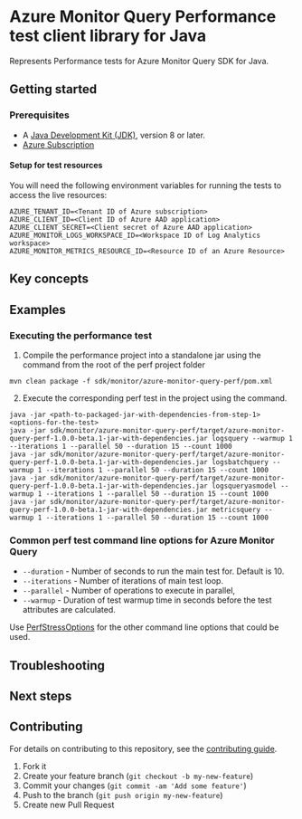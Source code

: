 # Azure Monitor Query Performance test client library for Java

Represents Performance tests for Azure Monitor Query  SDK for Java.

## Getting started

### Prerequisites

- A [Java Development Kit (JDK)][jdk_link], version 8 or later.
- [Azure Subscription][azure_subscription]

#### Setup for test resources

You will need the following environment variables for running the tests to access the live resources:

```
AZURE_TENANT_ID=<Tenant ID of Azure subscription>
AZURE_CLIENT_ID=<Client ID of Azure AAD application>
AZURE_CLIENT_SECRET=<Client secret of Azure AAD application>
AZURE_MONITOR_LOGS_WORKSPACE_ID=<Workspace ID of Log Analytics workspace>
AZURE_MONITOR_METRICS_RESOURCE_ID=<Resource ID of an Azure Resource>
```

## Key concepts

## Examples
### Executing the performance test
1. Compile the performance project into a standalone jar using the command from the root of the perf project folder
```
mvn clean package -f sdk/monitor/azure-monitor-query-perf/pom.xml
```

2. Execute the corresponding perf test in the project using the command.
```
java -jar <path-to-packaged-jar-with-dependencies-from-step-1> <options-for-the-test>
java -jar sdk/monitor/azure-monitor-query-perf/target/azure-monitor-query-perf-1.0.0-beta.1-jar-with-dependencies.jar logsquery --warmup 1 --iterations 1 --parallel 50 --duration 15 --count 1000
java -jar sdk/monitor/azure-monitor-query-perf/target/azure-monitor-query-perf-1.0.0-beta.1-jar-with-dependencies.jar logsbatchquery --warmup 1 --iterations 1 --parallel 50 --duration 15 --count 1000
java -jar sdk/monitor/azure-monitor-query-perf/target/azure-monitor-query-perf-1.0.0-beta.1-jar-with-dependencies.jar logsqueryasmodel --warmup 1 --iterations 1 --parallel 50 --duration 15 --count 1000
java -jar sdk/monitor/azure-monitor-query-perf/target/azure-monitor-query-perf-1.0.0-beta.1-jar-with-dependencies.jar metricsquery --warmup 1 --iterations 1 --parallel 50 --duration 15 --count 1000
```   

### Common perf test command line options for Azure Monitor Query
- `--duration` - Number of seconds to run the main test for. Default is 10.
- `--iterations` - Number of iterations of main test loop.
- `--parallel` - Number of operations to execute in parallel,
- `--warmup` - Duration of test warmup time in seconds before the test attributes are calculated.

Use [PerfStressOptions](https://github.com/Azure/azure-sdk-for-java/blob/main/common/perf-test-core/src/main/java/com/azure/perf/test/core/PerfStressOptions.java)
for the other command line options that could be used.

## Troubleshooting

## Next steps

## Contributing

For details on contributing to this repository, see the [contributing guide](https://github.com/Azure/azure-sdk-for-java/blob/main/CONTRIBUTING.md).

1. Fork it
1. Create your feature branch (`git checkout -b my-new-feature`)
1. Commit your changes (`git commit -am 'Add some feature'`)
1. Push to the branch (`git push origin my-new-feature`)
1. Create new Pull Request

<!-- LINKS -->
[azure_subscription]: https://azure.microsoft.com/free
[jdk_link]: https://docs.microsoft.com/java/azure/jdk/?view=azure-java-stable
